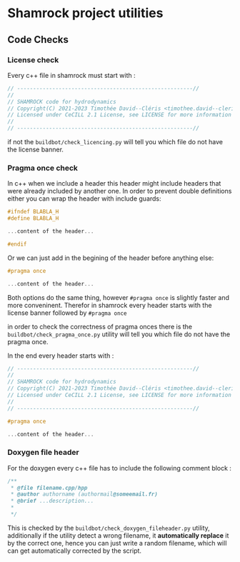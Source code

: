 # Shamrock project utilities

## Code Checks

### License check

Every c++ file in shamrock must start with :
```c++
// -------------------------------------------------------//
//
// SHAMROCK code for hydrodynamics
// Copyright(C) 2021-2023 Timothée David--Cléris <timothee.david--cleris@ens-lyon.fr>
// Licensed under CeCILL 2.1 License, see LICENSE for more information
//
// -------------------------------------------------------//
```

if not the `buildbot/check_licencing.py` will tell you which file do not have the license banner.

### Pragma once check 


In c++ when we include a header this header might include headers that were already included 
by another one. In order to prevent double definitions either you can wrap the 
header with include guards:
```c++
#ifndef BLABLA_H
#define BLABLA_H

...content of the header...

#endif
```
Or we can just add in the begining of the header before anything else:
```c++
#pragma once

...content of the header...
```

Both options do the same thing, however `#pragma once` is slightly faster and more conveninent. 
Therefor in shamrock every header starts with the license banner followed by `#pragma once`

in order to check the correctness of pragma onces there is the `buildbot/check_pragma_once.py` 
utility will tell you which file do not have the pragma once.

In the end every header starts with :

```c++
// -------------------------------------------------------//
//
// SHAMROCK code for hydrodynamics
// Copyright(C) 2021-2023 Timothée David--Cléris <timothee.david--cleris@ens-lyon.fr>
// Licensed under CeCILL 2.1 License, see LICENSE for more information
//
// -------------------------------------------------------//

#pragma once

...content of the header...
```

### Doxygen file header

For the doxygen every c++ file has to include the following comment block : 

```c++
/**
 * @file filename.cpp/hpp
 * @author authorname (authormail@someemail.fr)
 * @brief ...description...
 * 
 */
```

This is checked by the `buildbot/check_doxygen_fileheader.py` 
utility, additionally if the utility detect a wrong filename, 
it **automatically replace** it by the correct one, hence you can just write a random filename, 
which will can get automatically corrected by the script.